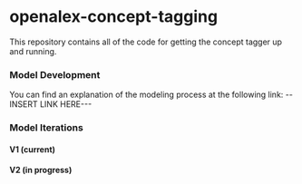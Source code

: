 # openalex-concept-tagging

This repository contains all of the code for getting the concept tagger up and running.

### Model Development
You can find an explanation of the modeling process at the following link:
--INSERT LINK HERE---

### Model Iterations
#### V1 (current)
#### V2 (in progress)
